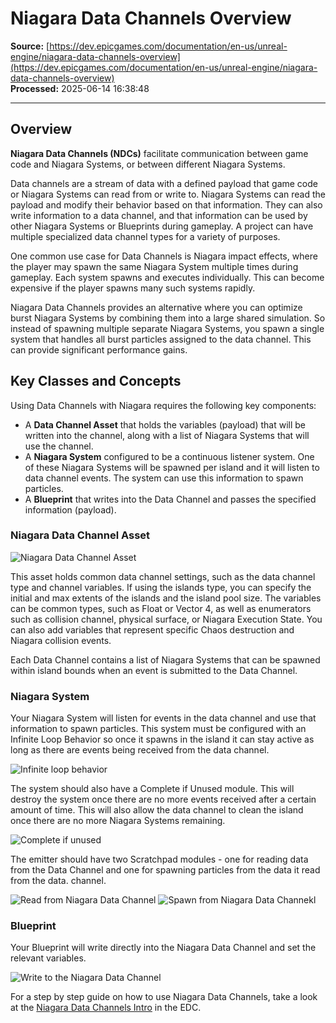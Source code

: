 # Niagara Data Channels Overview

**Source:** [https://dev.epicgames.com/documentation/en-us/unreal-engine/niagara-data-channels-overview](https://dev.epicgames.com/documentation/en-us/unreal-engine/niagara-data-channels-overview)  
**Processed:** 2025-06-14 16:38:48

---

## Overview

**Niagara Data Channels (NDCs)** facilitate communication between game code and Niagara Systems, or between different Niagara Systems.

Data channels are a stream of data with a defined payload that game code or Niagara Systems can read from or write to. Niagara Systems can read the payload and modify their behavior based on that information. They can also write information to a data channel, and that information can be used by other Niagara Systems or Blueprints during gameplay. A project can have multiple specialized data channel types for a variety of purposes.

One common use case for Data Channels is Niagara impact effects, where the player may spawn the same Niagara System multiple times during gameplay. Each system spawns and executes individually. This can become expensive if the player spawns many such systems rapidly.

Niagara Data Channels provides an alternative where you can optimize burst Niagara Systems by combining them into a large shared simulation. So instead of spawning multiple separate Niagara Systems, you spawn a single system that handles all burst particles assigned to the data channel. This can provide significant performance gains.

## Key Classes and Concepts

Using Data Channels with Niagara requires the following key components:

-   A **Data Channel Asset** that holds the variables (payload) that will be written into the channel, along with a list of Niagara Systems that will use the channel.
-   A **Niagara System** configured to be a continuous listener system. One of these Niagara Systems will be spawned per island and it will listen to data channel events. The system can use this information to spawn particles.
-   A **Blueprint** that writes into the Data Channel and passes the specified information (payload).

### Niagara Data Channel Asset

![Niagara Data Channel Asset](https://d1iv7db44yhgxn.cloudfront.net/documentation/images/0fc42add-1bfd-46ab-b107-e0fcc5768d96/niagara-data-channels-1.png)

This asset holds common data channel settings, such as the data channel type and channel variables. If using the islands type, you can specify the initial and max extents of the islands and the island pool size. The variables can be common types, such as Float or Vector 4, as well as enumerators such as collision channel, physical surface, or Niagara Execution State. You can also add variables that represent specific Chaos destruction and Niagara collision events.

Each Data Channel contains a list of Niagara Systems that can be spawned within island bounds when an event is submitted to the Data Channel.

### Niagara System

Your Niagara System will listen for events in the data channel and use that information to spawn particles. This system must be configured with an Infinite Loop Behavior so once it spawns in the island it can stay active as long as there are events being received from the data channel.

![Infinite loop behavior](https://d1iv7db44yhgxn.cloudfront.net/documentation/images/a1009b4c-c175-4c30-b78c-2ca9cc42e9e8/niagara-data-channels-2.png)

The system should also have a Complete if Unused module. This will destroy the system once there are no more events received after a certain amount of time. This will also allow the data channel to clean the island once there are no more Niagara Systems remaining.

![Complete if unused](https://d1iv7db44yhgxn.cloudfront.net/documentation/images/259f1bb9-e465-4a24-ab78-a703e6470eb6/niagara-data-channels-3.png)

The emitter should have two Scratchpad modules - one for reading data from the Data Channel and one for spawning particles from the data it read from the data. channel.

![Read from Niagara Data Channel](https://d1iv7db44yhgxn.cloudfront.net/documentation/images/456c186b-8cd7-414e-b8fa-381ef92029d4/niagara-data-channels-4.png) ![Spawn from Niagara Data Channekl](https://d1iv7db44yhgxn.cloudfront.net/documentation/images/239e86f3-de20-462b-b6bc-e3ca84798818/niagara-data-channels-5.png)

### Blueprint

Your Blueprint will write directly into the Niagara Data Channel and set the relevant variables.

![Write to the Niagara Data Channel](https://d1iv7db44yhgxn.cloudfront.net/documentation/images/f4135a6e-7ebc-476f-b2e5-9f04fd10910e/niagara-data-channels-6.png)

For a step by step guide on how to use Niagara Data Channels, take a look at the [Niagara Data Channels Intro](https://dev.epicgames.com/community/learning/tutorials/OpJ8/unreal-engine-niagara-data-channels-5-4-update) in the EDC.